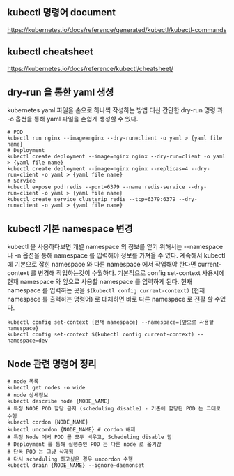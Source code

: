 ## kubectl 명령어 document
https://kubernetes.io/docs/reference/generated/kubectl/kubectl-commands

## kubectl cheatsheet
https://kubernetes.io/docs/reference/kubectl/cheatsheet/

## dry-run 을 통한 yaml 생성
kubernetes yaml 파일을 손으로 하나씩 작성하는 방법 대신 간단한 dry-run 명령 과 -o 옵션을 통해
yaml 파일을 손쉽게 생성할 수 있다.

```shell
# POD
kubectl run nginx --image=nginx --dry-run=client -o yaml > {yaml file name}
# Deployment
kubectl create deployment --image=nginx nginx --dry-run=client -o yaml > {yaml file name}
kubectl create deployment --image=nginx nginx --replicas=4 --dry-run=client -o yaml > {yaml file name}
# Service
kubectl expose pod redis --port=6379 --name redis-service --dry-run=client -o yaml > {yaml file name}
kubectl create service clusterip redis --tcp=6379:6379 --dry-run=client -o yaml > {yaml file name}

```

## kubectl 기본 namespace 변경
kubectl 을 사용하다보면 개별 namespace 의 정보를 얻기 위해서는 --namespace 나 -n
옵션을 통해 namespace 를 입력해야 정보를 가져올 수 있다.
계속해서 kubectl 에 기본으로 잡힌 namespace 와 다른 namespace 에서 작업해야 한다면
current-context 를 변경해 작업하는것이 수월하다.
기본적으로 config set-context 사용시에 현재 namespace 와 앞으로 사용할 namespace 를
입력하게 된다. 현재 namespace 를 입력하는 곳을 `$(kubectl config current-context)` (현재 namespace 를 출력하는 명령어)
로 대체하면 바로 다른 namespace 로 전활 할 수있다.
```shell
kubectl config set-context {현재 namespace} --namespace={앞으로 사용할 namespace}
kubectl config set-context $(kubectl config current-context) --namespace=dev
```

## Node 관련 명령어 정리
```shell
# node 목록
kubectl get nodes -o wide
# node 상세정보
kubectl describe node {NODE_NAME}
# 특정 NODE POD 할당 금지 (scheduling disable) - 기존에 할당된 POD 는 그대로 수행
kubectl cordon {NODE_NAME}
kubectl uncordon {NODE_NAME} # cordon 해제
# 특정 Node 에서 POD 를 모두 비우고, Scheduling disable 함
# Deployment 를 통해 실행중인 POD 는 다른 node 로 옮겨감
# 단독 POD 는 그냥 삭제됨
# 다시 scheduling 하고싶은 경우 uncordon 수행
kubectl drain {NODE_NAME} --ignore-daemonset
```